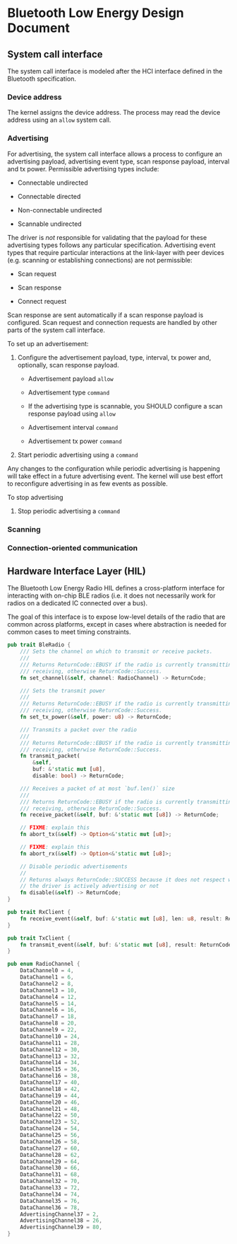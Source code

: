 Bluetooth Low Energy Design Document
====================================

## System call interface

The system call interface is modeled after the HCI interface defined in the
Bluetooth specification.

### Device address

The kernel assigns the device address. The process may read the device address
using an `allow` system call.

### Advertising

For advertising, the system call interface allows a process to configure an
advertising payload, advertising event type, scan response payload, interval and
tx power. Permissible advertising types include:

  * Connectable undirected

  * Connectable directed

  * Non-connectable undirected

  * Scannable undirected

The driver is _not_ responsible for validating that the payload for these
advertising types follows any particular specification. Advertising event types
that require particular interactions at the link-layer with peer devices (e.g.
scanning or establishing connections) are not permissible:

  * Scan request

  * Scan response

  * Connect request

Scan response are sent automatically if a scan response payload is configured.
Scan request and connection requests are handled by other parts of the system
call interface.

To set up an advertisement:

  1. Configure the advertisement payload, type, interval, tx power and,
     optionally, scan response payload.

     * Advertisement payload `allow`

     * Advertisement type `command`

     * If the advertising type is scannable, you SHOULD configure a scan
       response payload using `allow`

     * Advertisement interval `command`

     * Advertisement tx power `command`

  2. Start periodic advertising using a `command`

Any changes to the configuration while periodic advertising is happening will
take effect in a future advertising event. The kernel will use best effort to
reconfigure advertising in as few events as possible.

To stop advertising

  1. Stop periodic advertising a `command`

### Scanning

### Connection-oriented communication

## Hardware Interface Layer (HIL)

The Bluetooth Low Energy Radio HIL defines a cross-platform interface for
interacting with on-chip BLE radios (i.e. it does not necessarily work for
radios on a dedicated IC connected over a bus).

The goal of this interface is to expose low-level details of the radio that are
common across platforms, except in cases where abstraction is needed for common
cases to meet timing constraints.


```rust
pub trait BleRadio {
    /// Sets the channel on which to transmit or receive packets.
    ///
    /// Returns ReturnCode::EBUSY if the radio is currently transmitting or
    /// receiving, otherwise ReturnCode::Success.
    fn set_channel(&self, channel: RadioChannel) -> ReturnCode;

    /// Sets the transmit power
    ///
    /// Returns ReturnCode::EBUSY if the radio is currently transmitting or
    /// receiving, otherwise ReturnCode::Success.
    fn set_tx_power(&self, power: u8) -> ReturnCode;

    /// Transmits a packet over the radio
    ///
    /// Returns ReturnCode::EBUSY if the radio is currently transmitting or
    /// receiving, otherwise ReturnCode::Success.
    fn transmit_packet(
        &self,
        buf: &'static mut [u8],
        disable: bool) -> ReturnCode;

    /// Receives a packet of at most `buf.len()` size
    ///
    /// Returns ReturnCode::EBUSY if the radio is currently transmitting or
    /// receiving, otherwise ReturnCode::Success.
    fn receive_packet(&self, buf: &'static mut [u8]) -> ReturnCode;

    // FIXME: explain this
    fn abort_tx(&self) -> Option<&'static mut [u8]>;

    // FIXME: explain this
    fn abort_rx(&self) -> Option<&'static mut [u8]>;

    // Disable periodic advertisements
    //
    // Returns always ReturnCode::SUCCESS because it does not respect whether
    // the driver is actively advertising or not
    fn disable(&self) -> ReturnCode;
}

pub trait RxClient {
    fn receive_event(&self, buf: &'static mut [u8], len: u8, result: ReturnCode);
}

pub trait TxClient {
    fn transmit_event(&self, buf: &'static mut [u8], result: ReturnCode);
}

pub enum RadioChannel {
    DataChannel0 = 4,
    DataChannel1 = 6,
    DataChannel2 = 8,
    DataChannel3 = 10,
    DataChannel4 = 12,
    DataChannel5 = 14,
    DataChannel6 = 16,
    DataChannel7 = 18,
    DataChannel8 = 20,
    DataChannel9 = 22,
    DataChannel10 = 24,
    DataChannel11 = 28,
    DataChannel12 = 30,
    DataChannel13 = 32,
    DataChannel14 = 34,
    DataChannel15 = 36,
    DataChannel16 = 38,
    DataChannel17 = 40,
    DataChannel18 = 42,
    DataChannel19 = 44,
    DataChannel20 = 46,
    DataChannel21 = 48,
    DataChannel22 = 50,
    DataChannel23 = 52,
    DataChannel24 = 54,
    DataChannel25 = 56,
    DataChannel26 = 58,
    DataChannel27 = 60,
    DataChannel28 = 62,
    DataChannel29 = 64,
    DataChannel30 = 66,
    DataChannel31 = 68,
    DataChannel32 = 70,
    DataChannel33 = 72,
    DataChannel34 = 74,
    DataChannel35 = 76,
    DataChannel36 = 78,
    AdvertisingChannel37 = 2,
    AdvertisingChannel38 = 26,
    AdvertisingChannel39 = 80,
}
```
